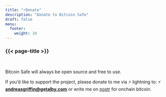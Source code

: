```yaml
---
title: "⚡Donate"
description: "Donate to Bitcoin Safe"
draft: false
menu:
  footer:
    weight: 10
---
```


### {{< page-title >}} 

<br>

Bitcoin Safe will always be open source and free to use.


If you’d like to support the project, please donate to me via ⚡ lightning to: ⚡ **andreasgriffin@getalby.com**   or write me  on [nostr](https://primal.net/p/npub1q67f4d7qdja237us384ryeekxsz88lz5kaawrcynwe4hqsnufr6s27up0e) for onchain bitcoin.
